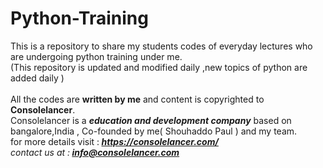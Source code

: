 # Python-Training
This is a repository to share my students codes of everyday lectures who are undergoing python training under me.<br>
(This repository is updated and modified daily ,new topics of python are added daily )<br>  
All the codes are <b>written by me</b> and content is copyrighted to <b>Consolelancer</b>.<br>
Consolelancer is a <b><i>education and development company</b></i> based on bangalore,India , Co-founded by me( Shouhaddo Paul ) and my team.<br>
for more details visit :<b><i> https://consolelancer.com/ </b> <br>
contact us at :<b> info@consolelancer.com </b>
